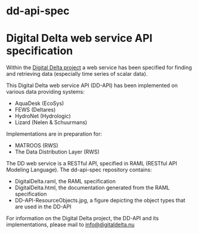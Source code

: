 # dd-api-spec


# Digital Delta web service API specification

Within the [Digital Delta project](http://www.digitaldelta.nu/en/phase-3-operational-phase/item340) a web service has been specified for finding and retrieving data (especially time series of scalar data).

This Digital Delta web service API (DD-API) has been implemented on various data providing systems:

- AquaDesk (EcoSys)
- FEWS (Deltares)
- HydroNet (Hydrologic)
- Lizard (Nelen & Schuurmans)

Implementations are in preparation for:

- MATROOS (RWS)
- The Data Distribution Layer (RWS)

The DD web service is a RESTful API, specified in RAML (RESTful API Modeling Language). The dd-api-spec repository contains:

- DigitalDelta.raml, the RAML specification
- DigitalDelta.html, the documentation generated from the RAML specification
- DD-API-ResourceObjects.jpg, a figure depicting the object types that are used in the DD-API

For information on the Digital Delta project, the DD-API and its implementations, please mail to [info@digitaldelta.nu](mailto:info@digitaldelta.nu)
